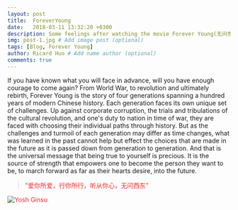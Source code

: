 ```yaml
---
layout: post
title:  ForeverYoung
date:   2018-03-11 13:32:20 +0300
description: Some feelings after watching the movie Forever Young(无问东西) # Add post description (optional)
img: post-1.jpg # Add image post (optional)
tags: [Blog, Forever Young]
author: Ricard Huo # Add name author (optional)
comments: true
---
```

If you have known what you will face in advance, will you have enough courage to come again?
From World War, to revolution and ultimately rebirth, Forever Young is the story of four generations spanning a hundred years of modern Chinese history. Each generation faces its own unique set of challenges. Up against corporate corruption, the trials and tribulations of the cultural revolution, and one's duty to nation in time of war, they are faced with choosing their individual paths through history. But as the challenges and turmoil of each generation may differ as time changes, what was learned in the past cannot help but effect the choices that are made in the future as it is passed down from generation to generation. And that is the universal message that being true to yourself is precious. It is the source of strength that empowers one to become the person they want to be, to march forward as far as their hearts desire, into the future.

> <font color="#EE2C2C">"爱你所爱，行你所行，听从你心，无问西东"

![Yosh Ginsu]({{site.baseurl}}/assets/img/film-foreveryoung-1.jpg)